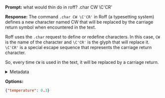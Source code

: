 **Prompt:**
what would thin do in roff? .char CW \C'CR'

**Response:**
The command `.char CW \C'CR'` in Roff (a typesetting system) defines a new character named CW that will be replaced by the carriage return symbol when encountered in the text. 

Roff uses the `.char` request to define or redefine characters. In this case, `CW` is the name of the character and `\C'CR'` is the glyph that will replace it. `\C'CR'` is a special escape sequence that represents the carriage return character. 

So, every time `CW` is used in the text, it will be replaced by a carriage return.

<details><summary>Metadata</summary>

- Duration: 13463 ms
- Datetime: 2023-08-25T10:39:38.624172
- Model: gpt-4-0613

</details>

**Options:**
```json
{"temperature": 0.3}
```


